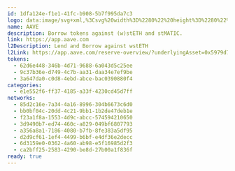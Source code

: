 ```yaml
---
id: 1dfa124e-f1e1-41fc-b908-5b7f995da7c3
logo: data:image/svg+xml,%3Csvg%20width%3D%2280%22%20height%3D%2280%22%20viewBox%3D%220%200%2080%2080%22%20fill%3D%22none%22%20xmlns%3D%22http%3A%2F%2Fwww.w3.org%2F2000%2Fsvg%22%3E%0A%3Cg%20filter%3D%22url(%23filter0_f_69_8622)%22%3E%0A%3Cpath%20d%3D%22M40%2059C51.598%2059%2061%2049.598%2061%2038C61%2026.402%2051.598%2017%2040%2017C28.402%2017%2019%2026.402%2019%2038C19%2049.598%2028.402%2059%2040%2059Z%22%20fill%3D%22%239391F7%22%2F%3E%0A%3C%2Fg%3E%0A%3Cpath%20d%3D%22M40%2061C51.598%2061%2061%2051.598%2061%2040C61%2028.402%2051.598%2019%2040%2019C28.402%2019%2019%2028.402%2019%2040C19%2051.598%2028.402%2061%2040%2061Z%22%20fill%3D%22%239391F7%22%2F%3E%0A%3Cpath%20d%3D%22M36.096%2041.0242C37.8967%2040.7319%2039.1195%2039.035%2038.8273%2037.2343C38.535%2035.4336%2036.8381%2034.2107%2035.0374%2034.503C33.2367%2034.7953%2032.0138%2036.492%2032.3061%2038.2929C32.5984%2040.0936%2034.2952%2041.3164%2036.096%2041.0242Z%22%20fill%3D%22white%22%2F%3E%0A%3Cpath%20d%3D%22M44.7296%2041.0242C46.5303%2040.7319%2047.7531%2039.035%2047.4608%2037.2343C47.1686%2035.4336%2045.4717%2034.2107%2043.671%2034.503C41.8703%2034.7953%2040.6474%2036.492%2040.9397%2038.2929C41.232%2040.0936%2042.9287%2041.3164%2044.7296%2041.0242Z%22%20fill%3D%22white%22%2F%3E%0A%3Cpath%20d%3D%22M39.878%2024.1279C30.9089%2024.1279%2023.6373%2031.5381%2023.6396%2040.6761H27.788C27.788%2033.8279%2033.158%2028.2756%2039.878%2028.2756C46.598%2028.2756%2051.968%2033.8279%2051.968%2040.6761H56.1164C56.1179%2031.5381%2048.8463%2024.1279%2039.878%2024.1279Z%22%20fill%3D%22white%22%2F%3E%0A%3Cdefs%3E%0A%3Cfilter%20id%3D%22filter0_f_69_8622%22%20x%3D%225%22%20y%3D%223%22%20width%3D%2270%22%20height%3D%2270%22%20filterUnits%3D%22userSpaceOnUse%22%20color-interpolation-filters%3D%22sRGB%22%3E%0A%3CfeFlood%20flood-opacity%3D%220%22%20result%3D%22BackgroundImageFix%22%2F%3E%0A%3CfeBlend%20mode%3D%22normal%22%20in%3D%22SourceGraphic%22%20in2%3D%22BackgroundImageFix%22%20result%3D%22shape%22%2F%3E%0A%3CfeGaussianBlur%20stdDeviation%3D%227%22%20result%3D%22effect1_foregroundBlur_69_8622%22%2F%3E%0A%3C%2Ffilter%3E%0A%3C%2Fdefs%3E%0A%3C%2Fsvg%3E%0A
name: AAVE
description: Borrow tokens against (w)stETH and stMATIC.
link: https://app.aave.com
l2Description: Lend and Borrow against wstETH
l2Link: https://app.aave.com/reserve-overview/?underlyingAsset=0x5979d7b546e38e414f7e9822514be443a4800529&marketName=proto_arbitrum_v3
tokens:
  - 62d6e448-346b-4d71-9688-6a043d5c25ee
  - 9c37b36e-d749-4c7b-aa31-daa34e7ef9be
  - 3a647da0-c0d8-4ebd-abce-bac0390880f4
categories:
  - e1e552f6-ff37-4185-a33f-4230cd45d7ff
networks:
  - 85d2c16e-7a34-4a16-8996-304b6673c6d0
  - bb0bf04c-20dd-4c21-9bb1-1b2de47deb1e
  - f23a1f8a-1553-4d9c-abcc-574594210650
  - 3d9490b7-ed74-460c-a829-049bf6807793
  - a356a8a1-7186-4080-b7fb-8fe383a5df95
  - d2d9cf61-1ef4-4499-b6bf-e4df36e2decc
  - 6d3159e0-0362-4a60-ab98-e5f16985d2f3
  - ca2bff25-2583-4290-be8d-27b00a1f836f
ready: true
---
```

